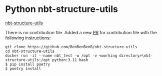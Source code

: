 # Python nbt-structure-utils


[nbt-structure-utils](https://github.com/BenBenBenB/nbt-structure-utils)

There is no contribution file. Added a new [PR](https://github.com/BenBenBenB/nbt-structure-utils/pull/12) for contribution file with the following instructions:

```
git clone https://github.com/BenBenBenB/nbt-structure-utils
cd nbt-structure-utils
docker run -it --name nbt_test -w /opt -v <working directory>\nbt-structure-utils:/opt python:3.11 bash
$ pip install poetry
$ poetry install
```


